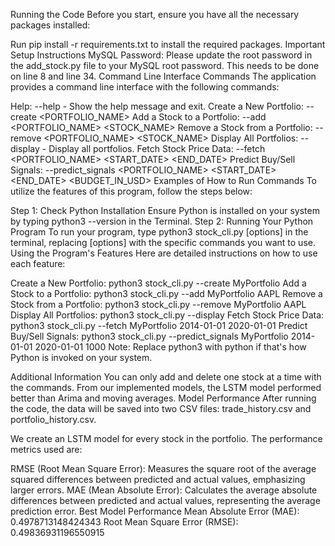 Running the Code
Before you start, ensure you have all the necessary packages installed:

Run pip install -r requirements.txt to install the required packages.
Important Setup Instructions
MySQL Password: Please update the root password in the add_stock.py file to your MySQL root password. This needs to be done on line 8 and line 34.
Command Line Interface Commands
The application provides a command line interface with the following commands:

Help: --help - Show the help message and exit.
Create a New Portfolio: --create <PORTFOLIO_NAME>
Add a Stock to a Portfolio: --add <PORTFOLIO_NAME> <STOCK_NAME>
Remove a Stock from a Portfolio: --remove <PORTFOLIO_NAME> <STOCK_NAME>
Display All Portfolios: --display - Display all portfolios.
Fetch Stock Price Data: --fetch <PORTFOLIO_NAME> <START_DATE> <END_DATE>
Predict Buy/Sell Signals: --predict_signals <PORTFOLIO_NAME> <START_DATE> <END_DATE> <BUDGET_IN_USD>
Examples of How to Run Commands
To utilize the features of this program, follow the steps below:

Step 1: Check Python Installation
Ensure Python is installed on your system by typing python3 --version in the Terminal.
Step 2: Running Your Python Program
To run your program, type python3 stock_cli.py [options] in the terminal, replacing [options] with the specific commands you want to use.
Using the Program's Features
Here are detailed instructions on how to use each feature:

Create a New Portfolio: python3 stock_cli.py --create MyPortfolio
Add a Stock to a Portfolio: python3 stock_cli.py --add MyPortfolio AAPL
Remove a Stock from a Portfolio: python3 stock_cli.py --remove MyPortfolio AAPL
Display All Portfolios: python3 stock_cli.py --display
Fetch Stock Price Data: python3 stock_cli.py --fetch MyPortfolio 2014-01-01 2020-01-01
Predict Buy/Sell Signals: python3 stock_cli.py --predict_signals MyPortfolio 2014-01-01 2020-01-01 1000
Note: Replace python3 with python if that's how Python is invoked on your system.

Additional Information
You can only add and delete one stock at a time with the commands.
From our implemented models, the LSTM model performed better than Arima and moving averages.
Model Performance
After running the code, the data will be saved into two CSV files: trade_history.csv and portfolio_history.csv.

We create an LSTM model for every stock in the portfolio. The performance metrics used are:

RMSE (Root Mean Square Error): Measures the square root of the average squared differences between predicted and actual values, emphasizing larger errors.
MAE (Mean Absolute Error): Calculates the average absolute differences between predicted and actual values, representing the average prediction error.
Best Model Performance
Mean Absolute Error (MAE): 0.4978713148424343
Root Mean Square Error (RMSE): 0.49836931196550915
